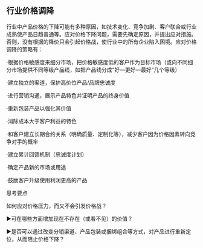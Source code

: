## 行业价格调降

行业中产品价格的下降可能有多种原因，如技术变化、竞争加剧、客户联合或行业成熟使产品日趋普通等。应对价格下降问题，需要先确定原因，并提出应对措施。否则，没有根据的降价只会引起价格战，使行业中的所有企业陷入困境。应对价格调降的策略有：

·根据价格敏感度来细分市场，把价格敏感度低的客户作为目标市场（或向不同细分市场提供不同等级产品线，如把产品线分成“好—更好—最好”几个等级）

·建立独立的渠道，保护高价位产品/品牌忠诚度

·进行营销沟通，展示产品特色并证明产品的终身价值

·重新包装产品以强化其价值

·消除成本大于客户利益的特色

·和客户建立长期合约关系（明确质量、定制化等），减少客户因为价格因素转向竞争对手的概率

·建立累计回馈机制（忠诚度计划）

·确定产品新的市场或用途

·鼓励客户升级使用利润更高的产品

思考要点

如何应对价格压力，而又不会引发价格战？

▶可在哪些方面增加现在不存在（或看不见）的价值？

▶是否可以通过改变分销渠道、产品包装或捆绑组合等方式，对产品进行重新定位，从而阻止价格下降？

